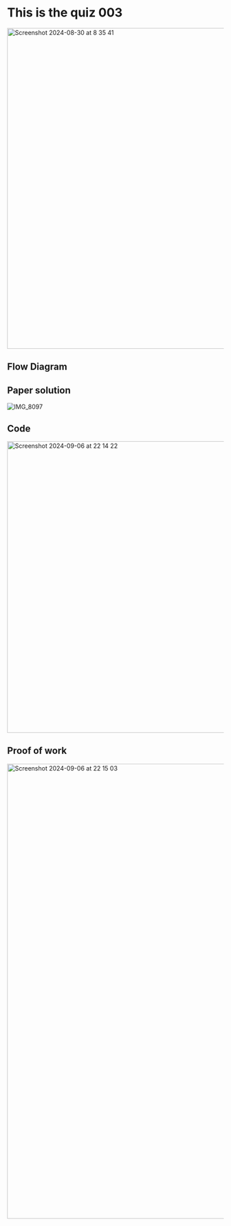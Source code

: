 # This is the quiz 003
<img width="746" alt="Screenshot 2024-08-30 at 8 35 41" src="https://github.com/user-attachments/assets/9f4c9669-f305-40c4-81a5-7799f4615992">




## Flow Diagram



## Paper solution

![IMG_8097](https://github.com/user-attachments/assets/59b251d6-e156-4f95-be33-0e5a69588927)



## Code

<img width="678" alt="Screenshot 2024-09-06 at 22 14 22" src="https://github.com/user-attachments/assets/7b2c646c-e80b-4e44-8a56-1e64053403c7">



## Proof of work

<img width="1058" alt="Screenshot 2024-09-06 at 22 15 03" src="https://github.com/user-attachments/assets/27603420-d5b5-4fc7-86d5-8b59ac7ab039">
